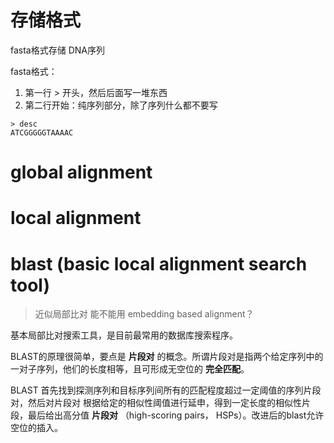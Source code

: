 
# 存储格式
fasta格式存储 DNA序列


fasta格式：
1. 第一行 > 开头，然后后面写一堆东西
2. 第二行开始：纯序列部分，除了序列什么都不要写
```
> desc
ATCGGGGGTAAAAC
```


# global alignment

# local alignment

# blast (basic local alignment search tool)

> 近似局部比对
> 能不能用 embedding  based alignment？


基本局部比对搜索工具，是目前最常用的数据库搜索程序。

BLAST的原理很简单，要点是 **片段对** 的概念。所谓片段对是指两个给定序列中的一对子序列，他们的长度相等，且可形成无空位的 **完全匹配**。

BLAST 首先找到探测序列和目标序列间所有的匹配程度超过一定阈值的序列片段对，然后对片段对 根据给定的相似性阈值进行延申，得到一定长度的相似性片段，最后给出高分值 **片段对** （high-scoring pairs， HSPs）。改进后的blast允许空位的插入。
